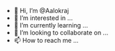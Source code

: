 - 👋 Hi, I’m @Aalokraj
- 👀 I’m interested in ...
- 🌱 I’m currently learning ...
- 💞️ I’m looking to collaborate on ...
- 📫 How to reach me ...

<!---
Aalokraj/Aalokraj is a ✨ special ✨ repository because its `README.md` (this file) appears on your GitHub profile.
You can click the Preview link to take a look at your changes.
--->
